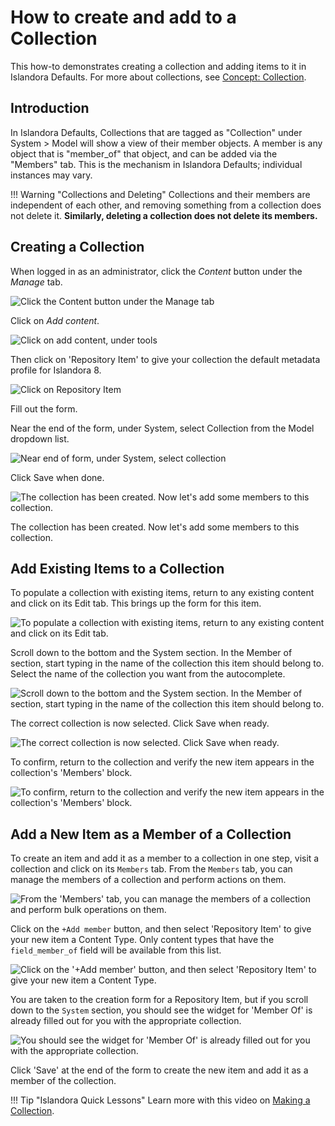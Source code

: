 # How to create and add to a Collection

This how-to demonstrates creating a collection and adding items to it in Islandora Defaults. For more about collections, see [Concept: Collection](../concepts/collection.md).

## Introduction

In Islandora Defaults, Collections that are tagged as "Collection" under System > Model will show a view of their member objects. A member is any object that is "member_of" that object, and can be added via the "Members" tab. This is the mechanism in Islandora Defaults; individual instances may vary.

!!! Warning "Collections and Deleting"
    Collections and their members are independent of each other, 
    and removing something from a collection does not delete it. 
    **Similarly, deleting a collection does not delete its members.**

## Creating a Collection

When logged in as an administrator, click the _Content_ button under the _Manage_ tab.

![Click the _Content_ button under the _Manage_ tab](../assets/collections_admin_content_button.png)

Click on _Add content_.

![Click on add content, under tools](../assets/collections_add_content.png)

Then click on 'Repository Item' to give your collection the default metadata profile for Islandora 8.

![Click on Repository Item](../assets/collections_repository_item.jpg)

Fill out the form.

Near the end of the form, under System, select Collection from the Model dropdown list.

![Near end of form, under System, select collection](../assets/collections_system.jpg) 

Click Save when done.

![The collection has been created. Now let's add some members to this collection.](../assets/collections_parent_node.jpg)

The collection has been created. Now let's add some members to this collection.

## Add Existing Items to a Collection

To populate a collection with existing items, return to any existing content and click on its Edit tab. This brings up the form for this item.

![To populate a collection with existing items, return to any existing content and click on its Edit tab.](../assets/collections_edit_photo_collection.jpg)

Scroll down to the bottom and the System section. In the Member of section, start typing in the name of the collection this item should belong to. Select the name of the collection 
you want from the autocomplete.

![Scroll down to the bottom and the System section. In the Member of section, start typing in the name of the collection this item should belong to.](../assets/collections_member_of.jpg)

The correct collection is now selected.  Click Save when ready.

![The correct collection is now selected. Click Save when ready.](../assets/collections_member_of_selected.jpg)

To confirm, return to the collection and verify the new item appears in the collection's 'Members' block.

![To confirm, return to the collection and verify the new item appears in the collection's 'Members' block.](../assets/collections_snowfall.jpg)

## Add a New Item as a Member of a Collection

To create an item and add it as a member to a collection in one step, visit a collection and click on its `Members` tab. From the
`Members` tab, you can manage the members of a collection and perform actions on them.

![From the 'Members' tab, you can manage the members of a collection and perform bulk operations on them.](../assets/resource_nodes_children_tab.png)

Click on the `+Add member` button, and then select 'Repository Item' to give your new item a Content Type.  Only content types that
have the `field_member_of` field will be available from this list.

![Click on the '+Add member' button, and then select 'Repository Item' to give your new item a Content Type.](../assets/collections_select_content_type.png)

You are taken to the creation form for a Repository Item, but if you scroll down to the `System` section, you should see the widget
for 'Member Of' is already filled out for you with the appropriate collection.

![You should see the widget for 'Member Of' is already filled out for you with the appropriate collection.](../assets/collections_member_of_selected.jpg)

Click 'Save' at the end of the form to create the new item and add it as a member of the collection.

!!! Tip "Islandora Quick Lessons"
    Learn more with this video on [Making a Collection](https://youtu.be/9jFVAE6l4so).
